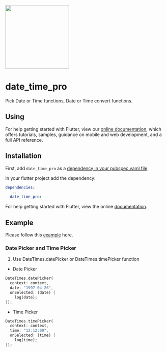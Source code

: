 [<img src="https://techdirr.com/techdirr.png" width="200" />](https://techdirr.com)


# date_time_pro

Pick Date or Time functions, Date or Time convert functions.

## Using

For help getting started with Flutter, view our
[online documentation](https://pub.dev/documentation/date_time_pro/latest), which offers tutorials,
samples, guidance on mobile and web development, and a full API reference.

## Installation

First, add `date_time_pro` as a [dependency in your pubspec.yaml file](https://flutter.dev/docs/development/platform-integration/platform-channels).

In your flutter project add the dependency:

```yml
dependencies:
  ...
  date_time_pro:
```

For help getting started with Flutter, view the online
[documentation](https://flutter.io/).

## Example

Please follow this [example](https://github.com/techdirrdev/date_time_pro/tree/master/example) here.


### Date Picker and Time Picker

1. Use DateTimes.datePicker or DateTimes.timePicker function

* Date Picker
```dart
DateTimes.datePicker(
  context: context,
  date: "1997-04-26",
  onSelected: (date) {
    log(date);
});
```

* Time Picker
```dart
DateTimes.timePicker(
  context: context,
  time: "12:12:00",
  onSelected: (time) {
    log(time);
});
```

